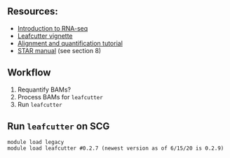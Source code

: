 ## Resources: 
- [Introduction to RNA-seq](https://www.youtube.com/watch?v=tlf6wYJrwKY&list=PLblh5JKOoLUJo2Q6xK4tZElbIvAACEykp)
- [Leafcutter vignette](http://davidaknowles.github.io/leafcutter/)
- [Alignment and quantification tutorial](https://github.com/smontgomlab/bios201/tree/master/Workshop2)
- [STAR manual](https://physiology.med.cornell.edu/faculty/skrabanek/lab/angsd/lecture_notes/STARmanual.pdf) (see section 8)

## Workflow 
1. Requantify BAMs?
2. Process BAMs for `leafcutter`
3. Run `leafcutter`

## Run `leafcutter` on SCG
```{bash}
module load legacy
module load leafcutter #0.2.7 (newest version as of 6/15/20 is 0.2.9)
```
